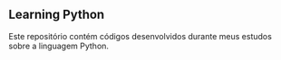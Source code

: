 ## Learning Python

Este repositório contém códigos desenvolvidos durante meus estudos sobre a linguagem Python.